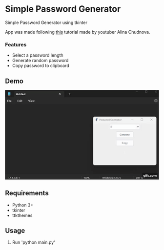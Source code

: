 # Simple Password Generator


Simple Password Generator using tkinter

App was made following [this](https://www.youtube.com/watch?v=ZSamKx1dYXo&ab_channel=AlinaChudnova) tutorial made by youtuber Alina Chudnova.

### Features

- Select a password length
- Generate random password
- Copy password to clipboard

## Demo

![Demo](./demo.gif)

## Requirements
- Python 3+
- tkinter
- ttkthemes

## Usage

1. Run 'python main.py'